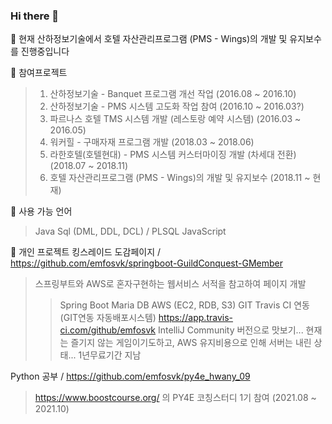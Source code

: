 ### Hi there 👋

🔭 현재 산하정보기술에서 호텔 자산관리프로그램 (PMS - Wings)의 개발 및 유지보수를 진행중입니다

🌱 참여프로젝트
>1. 산하정보기술 - Banquet 프로그램 개선 작업 (2016.08 ~ 2016.10)
>2. 산하정보기술 - PMS 시스템 고도화 작업 참여 (2016.10 ~ 2016.03?)
>3. 파르나스 호텔 TMS 시스템 개발 (레스토랑 예약 시스템) (2016.03 ~ 2016.05)
>4. 워커힐 - 구매자재 프로그램 개발 (2018.03 ~ 2018.06)
>5. 라한호텔(호텔현대) - PMS 시스템 커스터마이징 개발 (차세대 전환) (2018.07 ~ 2018.11)
>6. 호텔 자산관리프로그램 (PMS - Wings)의 개발 및 유지보수 (2018.11 ~ 현재)


🌱 사용 가능 언어
>Java
>Sql (DML, DDL, DCL) / PLSQL
>JavaScript

🤔 개인 프로젝트
킹스레이드 도감페이지 / https://github.com/emfosvk/springboot-GuildConquest-GMember
  > 스프링부트와 AWS로 혼자구현하는 웹서비스 서적을 참고하여 페이지 개발
   >> Spring Boot
   >> Maria DB
   >> AWS (EC2, RDB, S3)
   >> GIT 
   >> Travis CI 연동(GIT연동 자동배포시스템) https://app.travis-ci.com/github/emfosvk
   >> IntelliJ Community 버전으로 맛보기...
  > 현재는 즐기지 않는 게임이기도하고, AWS 유지비용으로 인해 서버는 내린 상태... 1년무료기간 지남

Python 공부 / https://github.com/emfosvk/py4e_hwany_09
  > https://www.boostcourse.org/ 의 PY4E 코칭스터디 1기 참여 (2021.08 ~ 2021.10)

<!--
**emfosvk/emfosvk** is a ✨ _special_ ✨ repository because its `README.md` (this file) appears on your GitHub profile.

Here are some ideas to get you started:

- 🔭 I’m currently working on ...
- 🌱 I’m currently learning ...
- 👯 I’m looking to collaborate on ...
- 🤔 I’m looking for help with ...
- 💬 Ask me about ...
- 📫 How to reach me: ...
- 😄 Pronouns: ...
- ⚡ Fun fact: ...
-->
